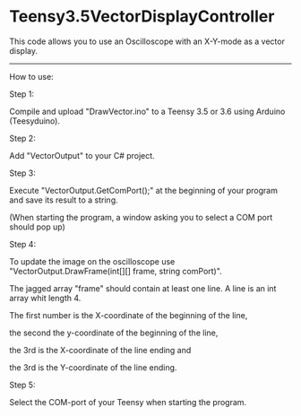 # Teensy3.5VectorDisplayController
This code allows you to use an Oscilloscope with an X-Y-mode as a vector display.

---
How to use:

Step 1:

Compile and upload "DrawVector.ino" to a Teensy 3.5 or 3.6 using Arduino (Teesyduino).

Step 2:

Add "VectorOutput" to your C# project.

Step 3:

Execute "VectorOutput.GetComPort();" at the beginning of your program and save its result to a string.

(When starting the program, a window asking you to select a COM port should pop up)

Step 4:

To update the image on the oscilloscope use "VectorOutput.DrawFrame(int[][] frame, string comPort)".

The jagged array "frame" should contain at least one line. A line is an int array whit length 4. 

The first number is the X-coordinate of the beginning of the line, 

the second the y-coordinate of the beginning of the line, 

the 3rd is the X-coordinate of the line ending and 

the 3rd is the Y-coordinate of the line ending.

Step 5:

Select the COM-port of your Teensy when starting the program.
